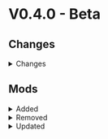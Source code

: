 # V0.4.0 - Beta

## Changes

<details>
<summary>Changes</summary>
- fixed Electric Fence from Mekanism Turrets & Fences
- Changed stats of turrets from Mekanism Turrets & Fences
- Added tooltips for Mekanism Turrets
- fixed default resourcepacks
- Changed Curvy Pipes settings
    - Curvy Pipes are more in line with mekanism stats
    - Curvy Pipe recipes modified
- Added hideitems.js to hide/remove unused/unneeded items from EMI
- Changed Apothic Spawners modifier materials

</details>

## Mods

<details>
<summary>Added</summary>
- Mekanism Weaponry
- Curvy Pipes
- Better Advancements

</details>

<details>
<summary>Removed</summary>

</details>

<details>
<summary>Updated</summary>

</details>
